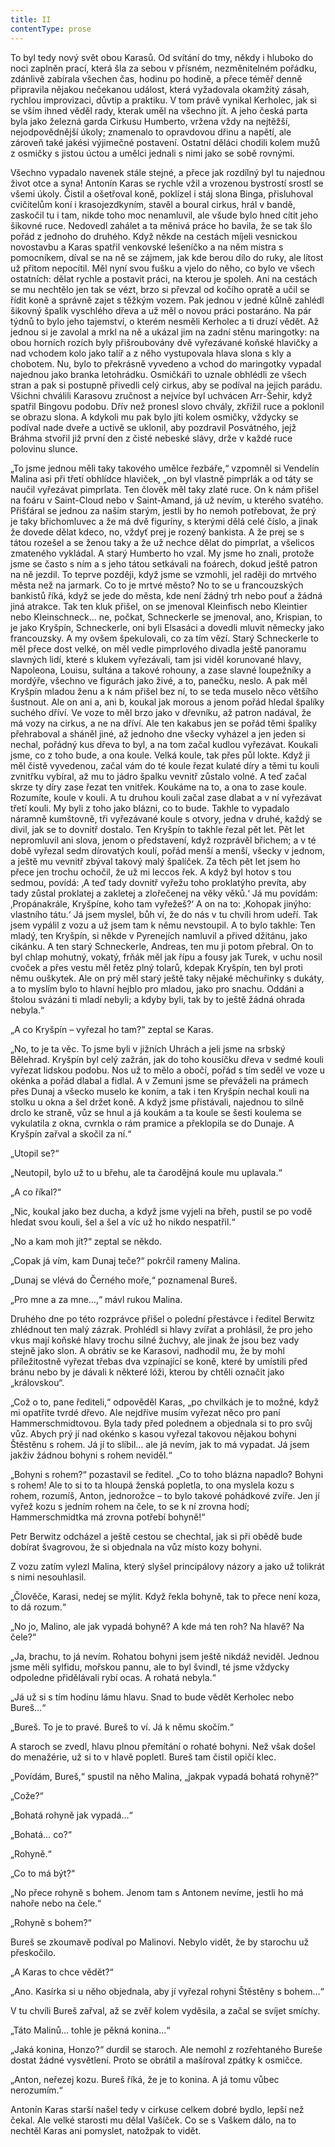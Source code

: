 ```yaml
---
title: II
contentType: prose
---
```


<section>

To byl tedy nový svět obou Karasů. Od svítání do tmy, někdy i hluboko do noci zaplněn prací, která šla za sebou v přísném, nezměnitelném pořádku, zdánlivě zabírala všechen čas, hodinu po hodině, a přece téměř denně připravila nějakou nečekanou událost, která vyžadovala okamžitý zásah, rychlou improvizaci, důvtip a praktiku. V tom právě vynikal Kerholec, jak si se vším ihned věděl rady, kterak uměl na všechno jít. A jeho česká parta byla jako železná garda Cirkusu Humberto, vržena vždy na nejtěžší, nejodpovědnější úkoly; znamenalo to opravdovou dřinu a napětí, ale zároveň také jakési výjimečné postavení. Ostatní děláci chodili kolem mužů z osmičky s jistou úctou a umělci jednali s nimi jako se sobě rovnými.

Všechno vypadalo navenek stále stejné, a přece jak rozdílný byl tu najednou život otce a syna! Antonín Karas se rychle vžil a vrozenou bystrostí srostl se všemi úkoly. Čistil a ošetřoval koně, poklízel i stáj slona Binga, přisluhoval cvičitelům koní i krasojezdkyním, stavěl a boural cirkus, hrál v bandě, zaskočil tu i tam, nikde toho moc nenamluvil, ale všude bylo hned cítit jeho šikovné ruce. Nedovedl zahálet a ta měnivá práce ho bavila, že se tak šlo pořád z jednoho do druhého. Když někde na cestách míjeli vesnickou novostavbu a Karas spatřil venkovské lešeníčko a na něm mistra s pomocníkem, díval se na ně se zájmem, jak kde berou dílo do ruky, ale lítost už přitom nepocítil. Měl nyní svou fušku a vjelo do něho, co bylo ve všech ostatních: dělat rychle a postavit práci, na kterou je spoleh. Ani na cestách se mu nechtělo jen tak se vézt, brzo si převzal od kočího opratě a učil se řídit koně a správně zajet s těžkým vozem. Pak jednou v jedné kůlně zahlédl šikovný špalík vyschlého dřeva a už měl o novou práci postaráno. Na pár týdnů to bylo jeho tajemství, o kterém nesměli Kerholec a ti druzí vědět. Až jednou si je zavolal a mrkl na ně a ukázal jim na zadní stěnu maringotky: na obou horních rozích byly přišroubovány dvě vyřezávané koňské hlavičky a nad vchodem kolo jako talíř a z něho vystupovala hlava slona s kly a chobotem. Nu, bylo to překrásně vyvedeno a vchod do maringotky vypadal najednou jako branka letohrádku. Osmičkáři to uznale obhlédli ze všech stran a pak si postupně přivedli celý cirkus, aby se podíval na jejich parádu. Všichni chválili Karasovu zručnost a nejvíce byl uchvácen Arr-Šehir, když spatřil Bingovu podobu. Dřív než pronesl slovo chvály, zkřížil ruce a poklonil se obrazu slona. A kdykoli mu pak bylo jíti kolem osmičky, vždycky se podíval nade dveře a uctivě se uklonil, aby pozdravil Posvátného, jejž Bráhma stvořil již první den z čisté nebeské slávy, drže v každé ruce polovinu slunce.

„To jsme jednou měli taky takového umělce řezbáře,“ vzpomněl si Vendelín Malina asi při třetí obhlídce hlaviček, „on byl vlastně pimprlák a od táty se naučil vyřezávat pimprlata. Ten člověk měl taky zlaté ruce. On k nám přišel na foáru v Saint-Cloud nebo v Saint-Amand, já už nevím, u kterého svatého. Přišťáral se jednou za naším starým, jestli by ho nemoh potřebovat, že prý je taky břichomluvec a že má dvě figuríny, s kterými dělá celé číslo, a jinak že dovede dělat kdeco, no, vždyť prej je rozený bankista. A že prej se s tátou rozešel a se ženou taky a že už nechce dělat do pimprlat, a všelicos zmateného vykládal. A starý Humberto ho vzal. My jsme ho znali, protože jsme se často s ním a s jeho tátou setkávali na foárech, dokud ještě patron na ně jezdil. To teprve později, když jsme se vzmohli, jel raději do mrtvého města než na jarmark. Co to je mrtvé město? No to se u francouzských bankistů říká, když se jede do města, kde není žádný trh nebo pouť a žádná jiná atrakce. Tak ten kluk přišel, on se jmenoval Kleinfisch nebo Kleintier nebo Kleinschneck… ne, počkat, Schneckerle se jmenoval, ano, Krispian, to je jako Kryšpín, Schneckerle, oni byli Elsasáci a dovedli mluvit německy jako francouzsky. A my ovšem špekulovali, co za tím vězí. Starý Schneckerle to měl přece dost velké, on měl vedle pimprlového divadla ještě panoramu slavných lidí, které s klukem vyřezávali, tam jsi viděl korunované hlavy, Napoleona, Louisu, sultána a takové rohouny, a zase slavné loupežníky a mordýře, všechno ve figurách jako živé, a to, panečku, neslo. A pak měl Kryšpín mladou ženu a k nám přišel bez ní, to se teda muselo něco většího šustnout. Ale on ani a, ani b, koukal jak morous a jenom pořád hledal špalíky suchého dříví. Ve voze to měl brzo jako v dřevníku, až patron nadával, že má vozy na cirkus, a ne na dříví. Ale ten kakabus jen se pořád těmi špalíky přehraboval a sháněl jiné, až jednoho dne všecky vyházel a jen jeden si nechal, pořádný kus dřeva to byl, a na tom začal kudlou vyřezávat. Koukali jsme, co z toho bude, a ona koule. Velká koule, tak přes půl lokte. Když ji měl čistě vyvedenou, začal vám do té koule řezat kulaté díry a těmi tu kouli zvnitřku vybíral, až mu to jádro špalku vevnitř zůstalo volné. A teď začal skrze ty díry zase řezat ten vnitřek. Koukáme na to, a ona to zase koule. Rozumíte, koule v kouli. A tu druhou kouli začal zase dlabat a v ní vyřezávat třetí kouli. My byli z toho jako blázni, co to bude. Takhle to vypadalo náramně kumštovně, tři vyřezávané koule s otvory, jedna v druhé, každý se divil, jak se to dovnitř dostalo. Ten Kryšpín to takhle řezal pět let. Pět let nepromluvil ani slova, jenom o představení, když rozprávěl břichem; a v té době vyřezal sedm dírovatých koulí, pořád menší a menší, všecky v jednom, a ještě mu vevnitř zbýval takový malý špalíček. Za těch pět let jsem ho přece jen trochu ochočil, že už mi leccos řek. A když byl hotov s tou sedmou, povídá: ‚A teď tady dovnitř vyřežu toho proklatýho prevíta, aby tady zůstal proklatej a zakletej a zlořečenej na věky věků.‘ Já mu povídám: ‚Propánakrále, Kryšpíne, koho tam vyřežeš?‘ A on na to: ‚Kohopak jinýho: vlastního tátu.‘ Já jsem myslel, bůh ví, že do nás v tu chvíli hrom udeří. Tak jsem vypálil z vozu a už jsem tam k němu nevstoupil. A to bylo takhle: Ten mladý, ten Kryšpín, si někde v Pyrenejích namluvil a přived džitánu, jako cikánku. A ten starý Schneckerle, Andreas, ten mu ji potom přebral. On to byl chlap mohutný, vokatý, frňák měl jak řípu a fousy jak Turek, v uchu nosil cvoček a přes vestu měl řetěz plný tolarů, kdepak Kryšpín, ten byl proti němu ouškytek. Ale on prý měl starý ještě taky nějaké měchuřinky s dukáty, a to myslím bylo to hlavní hejblo pro mladou, jako pro snachu. Oddáni a štolou svázáni ti mladí nebyli; a kdyby byli, tak by to ještě žádná ohrada nebyla.“

„A co Kryšpín – vyřezal ho tam?“ zeptal se Karas.

„No, to je ta věc. To jsme byli v jižních Uhrách a jeli jsme na srbský Bělehrad. Kryšpín byl celý zažrán, jak do toho kousíčku dřeva v sedmé kouli vyřezat lidskou podobu. Nos už to mělo a obočí, pořád s tím seděl ve voze u okénka a pořád dlabal a fidlal. A v Zemuni jsme se převáželi na prámech přes Dunaj a všecko muselo ke koním, a tak i ten Kryšpín nechal kouli na stolku u okna a šel držet koně. A když jsme přistávali, najednou to silně drclo ke straně, vůz se hnul a já koukám a ta koule se šesti koulema se vykulatila z okna, cvrnkla o rám pramice a překlopila se do Dunaje. A Kryšpín zařval a skočil za ní.“

„Utopil se?“

„Neutopil, bylo už to u břehu, ale ta čarodějná koule mu uplavala.“

„A co říkal?“

„Nic, koukal jako bez ducha, a když jsme vyjeli na břeh, pustil se po vodě hledat svou kouli, šel a šel a víc už ho nikdo nespatřil.“

„No a kam moh jít?“ zeptal se někdo.

„Copak já vím, kam Dunaj teče?“ pokrčil rameny Malina.

„Dunaj se vlévá do Černého moře,“ poznamenal Bureš.

„Pro mne a za mne…,“ mávl rukou Malina.

</section>

<section>

Druhého dne po této rozprávce přišel o polední přestávce i ředitel Berwitz zhlédnout ten malý zázrak. Prohlédl si hlavy zvířat a prohlásil, že pro jeho vkus mají koňské hlavy trochu silné žuchvy, ale jinak že jsou bez vady stejně jako slon. A obrátiv se ke Karasovi, nadhodil mu, že by mohl příležitostně vyřezat třebas dva vzpínající se koně, které by umístili před bránu nebo by je dávali k některé lóži, kterou by chtěli označit jako „královskou“.

„Což o to, pane řediteli,“ odpověděl Karas, „po chvilkách je to možné, když mi opatříte tvrdé dřevo. Ale nejdříve musím vyřezat něco pro paní Hammerschmidtovou. Byla tady před polednem a objednala si to pro svůj vůz. Abych prý jí nad okénko s kasou vyřezal takovou nějakou bohyni Štěstěnu s rohem. Já jí to slíbil… ale já nevím, jak to má vypadat. Já jsem jakživ žádnou bohyni s rohem neviděl.“

„Bohyni s rohem?“ pozastavil se ředitel. „Co to toho blázna napadlo? Bohyni s rohem! Ale to si to ta hloupá ženská popletla, to ona myslela kozu s rohem, rozumíš, Anton, jednorožce – to bylo takové pohádkové zvíře. Jen jí vyřež kozu s jedním rohem na čele, to se k ní zrovna hodí; Hammerschmidtka má zrovna potřebí bohyně!“

Petr Berwitz odcházel a ještě cestou se chechtal, jak si při obědě bude dobírat švagrovou, že si objednala na vůz místo kozy bohyni.

Z vozu zatím vylezl Malina, který slyšel principálovy názory a jako už tolikrát s nimi nesouhlasil.

„Člověče, Karasi, nedej se mýlit. Když řekla bohyně, tak to přece není koza, to dá rozum.“

„No jo, Malino, ale jak vypadá bohyně? A kde má ten roh? Na hlavě? Na čele?“

„Ja, brachu, to já nevím. Rohatou bohyni jsem ještě nikdáž neviděl. Jednou jsme měli sylfidu, mořskou pannu, ale to byl švindl, té jsme vždycky odpoledne přidělávali rybí ocas. A rohatá nebyla.“

„Já už si s tím hodinu lámu hlavu. Snad to bude vědět Kerholec nebo Bureš…“

„Bureš. To je to pravé. Bureš to ví. Já k němu skočím.“

A staroch se zvedl, hlavu plnou přemítání o rohaté bohyni. Než však došel do menažérie, už si to v hlavě popletl. Bureš tam čistil opičí klec.

„Povídám, Bureš,“ spustil na něho Malina, „jakpak vypadá bohatá rohyně?“

„Cože?“

„Bohatá rohyně jak vypadá…“

„Bohatá… co?“

„Rohyně.“

„Co to má být?“

„No přece rohyně s bohem. Jenom tam s Antonem nevíme, jestli ho má nahoře nebo na čele.“

„Rohyně s bohem?“

Bureš se zkoumavě podíval po Malinovi. Nebylo vidět, že by starochu už přeskočilo.

„A Karas to chce vědět?“

„Ano. Kasírka si u něho objednala, aby jí vyřezal rohyni Štěstěny s bohem…“

V tu chvíli Bureš zařval, až se zvěř kolem vyděsila, a začal se svíjet smíchy.

„Táto Malinů… tohle je pěkná konina…“

„Jaká konina, Honzo?“ durdil se staroch. Ale nemohl z rozřehtaného Bureše dostat žádné vysvětlení. Proto se obrátil a mašíroval zpátky k osmičce.

„Anton, neřezej kozu. Bureš říká, že je to konina. A já tomu vůbec nerozumím.“

</section>

<section>

Antonín Karas starší našel tedy v cirkuse celkem dobré bydlo, lepší než čekal. Ale velké starosti mu dělal Vašíček. Co se s Vaškem dálo, na to nechtěl Karas ani pomyslet, natožpak to vidět.

</section>
